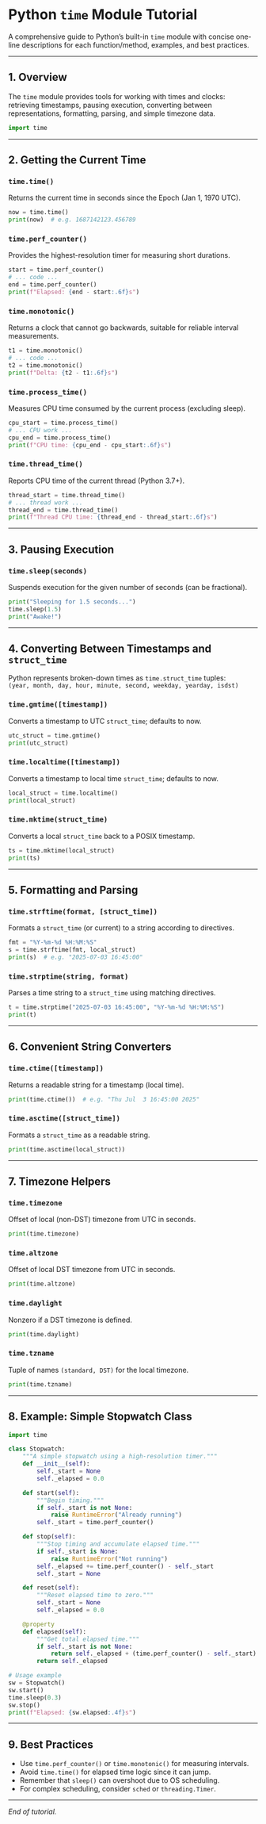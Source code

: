 # Python `time` Module Tutorial

A comprehensive guide to Python’s built-in `time` module with concise one-line descriptions for each function/method, examples, and best practices.

---

## 1. Overview

The `time` module provides tools for working with times and clocks: retrieving timestamps, pausing execution, converting between representations, formatting, parsing, and simple timezone data.

```python
import time
```

---

## 2. Getting the Current Time

### `time.time()`
Returns the current time in seconds since the Epoch (Jan 1, 1970 UTC).
```python
now = time.time()
print(now)  # e.g. 1687142123.456789
```

### `time.perf_counter()`
Provides the highest-resolution timer for measuring short durations.
```python
start = time.perf_counter()
# ... code ...
end = time.perf_counter()
print(f"Elapsed: {end - start:.6f}s")
```

### `time.monotonic()`
Returns a clock that cannot go backwards, suitable for reliable interval measurements.
```python
t1 = time.monotonic()
# ... code ...
t2 = time.monotonic()
print(f"Delta: {t2 - t1:.6f}s")
```

### `time.process_time()`
Measures CPU time consumed by the current process (excluding sleep).
```python
cpu_start = time.process_time()
# ... CPU work ...
cpu_end = time.process_time()
print(f"CPU time: {cpu_end - cpu_start:.6f}s")
```

### `time.thread_time()`
Reports CPU time of the current thread (Python 3.7+).
```python
thread_start = time.thread_time()
# ... thread work ...
thread_end = time.thread_time()
print(f"Thread CPU time: {thread_end - thread_start:.6f}s")
```

---

## 3. Pausing Execution

### `time.sleep(seconds)`
Suspends execution for the given number of seconds (can be fractional).
```python
print("Sleeping for 1.5 seconds...")
time.sleep(1.5)
print("Awake!")
```

---

## 4. Converting Between Timestamps and `struct_time`

Python represents broken-down times as `time.struct_time` tuples:  
`(year, month, day, hour, minute, second, weekday, yearday, isdst)`

### `time.gmtime([timestamp])`
Converts a timestamp to UTC `struct_time`; defaults to now.
```python
utc_struct = time.gmtime()
print(utc_struct)
```

### `time.localtime([timestamp])`
Converts a timestamp to local time `struct_time`; defaults to now.
```python
local_struct = time.localtime()
print(local_struct)
```

### `time.mktime(struct_time)`
Converts a local `struct_time` back to a POSIX timestamp.
```python
ts = time.mktime(local_struct)
print(ts)
```

---

## 5. Formatting and Parsing

### `time.strftime(format, [struct_time])`
Formats a `struct_time` (or current) to a string according to directives.
```python
fmt = "%Y-%m-%d %H:%M:%S"
s = time.strftime(fmt, local_struct)
print(s)  # e.g. "2025-07-03 16:45:00"
```

### `time.strptime(string, format)`
Parses a time string to a `struct_time` using matching directives.
```python
t = time.strptime("2025-07-03 16:45:00", "%Y-%m-%d %H:%M:%S")
print(t)
```

---

## 6. Convenient String Converters

### `time.ctime([timestamp])`
Returns a readable string for a timestamp (local time).
```python
print(time.ctime())  # e.g. "Thu Jul  3 16:45:00 2025"
```

### `time.asctime([struct_time])`
Formats a `struct_time` as a readable string.
```python
print(time.asctime(local_struct))
```

---

## 7. Timezone Helpers

### `time.timezone`
Offset of local (non-DST) timezone from UTC in seconds.
```python
print(time.timezone)
```

### `time.altzone`
Offset of local DST timezone from UTC in seconds.
```python
print(time.altzone)
```

### `time.daylight`
Nonzero if a DST timezone is defined.
```python
print(time.daylight)
```

### `time.tzname`
Tuple of names `(standard, DST)` for the local timezone.
```python
print(time.tzname)
```

---

## 8. Example: Simple Stopwatch Class

```python
import time

class Stopwatch:
    """A simple stopwatch using a high-resolution timer."""
    def __init__(self):
        self._start = None
        self._elapsed = 0.0

    def start(self):
        """Begin timing."""
        if self._start is not None:
            raise RuntimeError("Already running")
        self._start = time.perf_counter()

    def stop(self):
        """Stop timing and accumulate elapsed time."""
        if self._start is None:
            raise RuntimeError("Not running")
        self._elapsed += time.perf_counter() - self._start
        self._start = None

    def reset(self):
        """Reset elapsed time to zero."""
        self._start = None
        self._elapsed = 0.0

    @property
    def elapsed(self):
        """Get total elapsed time."""
        if self._start is not None:
            return self._elapsed + (time.perf_counter() - self._start)
        return self._elapsed

# Usage example
sw = Stopwatch()
sw.start()
time.sleep(0.3)
sw.stop()
print(f"Elapsed: {sw.elapsed:.4f}s")
```

---

## 9. Best Practices

- Use `time.perf_counter()` or `time.monotonic()` for measuring intervals.  
- Avoid `time.time()` for elapsed time logic since it can jump.  
- Remember that `sleep()` can overshoot due to OS scheduling.  
- For complex scheduling, consider `sched` or `threading.Timer`.

---

*End of tutorial.*
